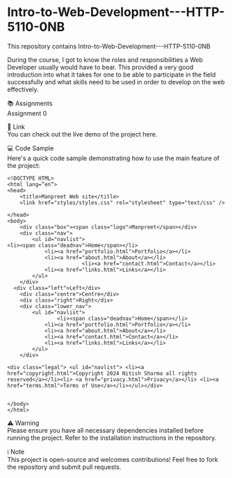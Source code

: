 # Intro-to-Web-Development---HTTP-5110-0NB
This repository contains Intro-to-Web-Development---HTTP-5110-0NB

During the course, I got to know the roles and responsibilities a Web Developer usually would have to bear. This provided a very good introduction into what it takes for one to be able to participate in the field successfully and what skills need to be used in order to develop on the web effectively.

📚 Assignments <br/>
Assignment 0<br/>

🔗 Link<br/>
You can check out the live demo of the project here.<br/>


💻 Code Sample<br/>
Here's a quick code sample demonstrating how to use the main feature of the project:<br/>
```
<!DOCTYPE HTML>
<html lang=”en”>
<head>
	<title>Manpreet Web site</title>
	<link href="styles/styles.css" rel="stylesheet" type="text/css" />

</head>
<body>
	<div class="box"><span class="logo">Manpreet</span></div> 
	<div class="nav">
    	<ul id="navlist"> 
<li><span class="deadnav">Home</span></li> 
			<li><a href="portfolio.html">Portfolio</a></li> 
			<li><a href="about.html">About</a></li> 
                        <li><a href="contact.html">Contact</a></li> 
			<li><a href="links.html">Links</a></li> 
		</ul>
	</div>
  <div class="left">Left</div>
	<div class="centre">Centre</div>
	<div class="right">Right</div>
	<div class="lower_nav">
    	<ul id="navlist"> 
        		<li><span class="deadnav">Home</span></li> 
			<li><a href="portfolio.html">Portfolio</a></li> 
			<li><a href="about.html">About</a></li> 
			<li><a href="contact.html">Contact</a></li> 
			<li><a href="links.html">Links</a></li>
		</ul> 
	</div>

<div class="legal"> <ul id="navlist"> <li><a href="copyright.html">Copyright 2024 Nitish Sharma all rights reserved</a></li><li> <a href="privacy.html">Privacy</a></li> <li><a href="terms.html">Terms of Use</a></li></ul></div>


</body>
</html>
```
⚠️ Warning<br/>
Please ensure you have all necessary dependencies installed before running the project. Refer to the installation instructions in the repository.<br/>

ℹ️ Note<br/>
This project is open-source and welcomes contributions! Feel free to fork the repository and submit pull requests.<br/>

